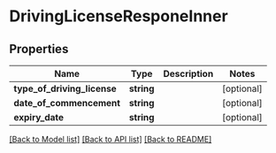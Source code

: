 # DrivingLicenseResponeInner

## Properties
Name | Type | Description | Notes
------------ | ------------- | ------------- | -------------
**type_of_driving_license** | **string** |  | [optional] 
**date_of_commencement** | **string** |  | [optional] 
**expiry_date** | **string** |  | [optional] 

[[Back to Model list]](../README.md#documentation-for-models) [[Back to API list]](../README.md#documentation-for-api-endpoints) [[Back to README]](../README.md)


